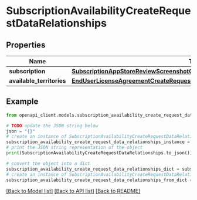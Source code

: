 # SubscriptionAvailabilityCreateRequestDataRelationships


## Properties

Name | Type | Description | Notes
------------ | ------------- | ------------- | -------------
**subscription** | [**SubscriptionAppStoreReviewScreenshotCreateRequestDataRelationshipsSubscription**](SubscriptionAppStoreReviewScreenshotCreateRequestDataRelationshipsSubscription.md) |  | 
**available_territories** | [**EndUserLicenseAgreementCreateRequestDataRelationshipsTerritories**](EndUserLicenseAgreementCreateRequestDataRelationshipsTerritories.md) |  | 

## Example

```python
from openapi_client.models.subscription_availability_create_request_data_relationships import SubscriptionAvailabilityCreateRequestDataRelationships

# TODO update the JSON string below
json = "{}"
# create an instance of SubscriptionAvailabilityCreateRequestDataRelationships from a JSON string
subscription_availability_create_request_data_relationships_instance = SubscriptionAvailabilityCreateRequestDataRelationships.from_json(json)
# print the JSON string representation of the object
print(SubscriptionAvailabilityCreateRequestDataRelationships.to_json())

# convert the object into a dict
subscription_availability_create_request_data_relationships_dict = subscription_availability_create_request_data_relationships_instance.to_dict()
# create an instance of SubscriptionAvailabilityCreateRequestDataRelationships from a dict
subscription_availability_create_request_data_relationships_from_dict = SubscriptionAvailabilityCreateRequestDataRelationships.from_dict(subscription_availability_create_request_data_relationships_dict)
```
[[Back to Model list]](../README.md#documentation-for-models) [[Back to API list]](../README.md#documentation-for-api-endpoints) [[Back to README]](../README.md)


